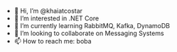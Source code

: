 - 👋 Hi, I’m @khaiatcostar
- 👀 I’m interested in .NET Core
- 🌱 I’m currently learning RabbitMQ, Kafka, DynamoDB
- 💞️ I’m looking to collaborate on Messaging Systems
- 📫 How to reach me: boba

<!---
khaiatcostar/khaiatcostar is a ✨ special ✨ repository because its `README.md` (this file) appears on your GitHub profile.
You can click the Preview link to take a look at your changes.
--->
